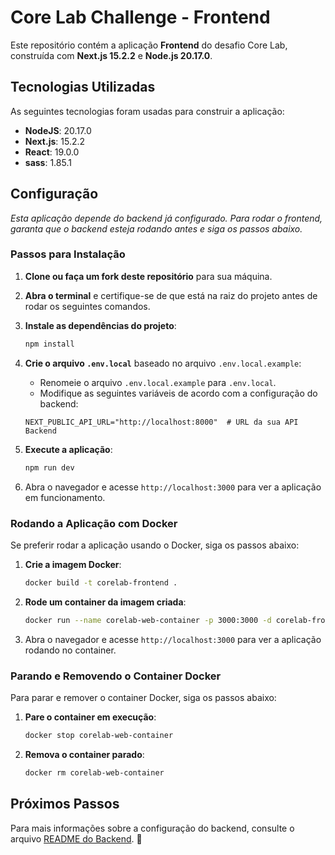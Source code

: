 # Core Lab Challenge - Frontend

Este repositório contém a aplicação **Frontend** do desafio Core Lab, construída com **Next.js 15.2.2** e **Node.js 20.17.0**.

## Tecnologias Utilizadas

As seguintes tecnologias foram usadas para construir a aplicação:

- **NodeJS**: 20.17.0
- **Next.js**: 15.2.2
- **React**: 19.0.0
- **sass**: 1.85.1

## Configuração

*Esta aplicação depende do backend já configurado. Para rodar o frontend, garanta que o backend esteja rodando antes e siga os passos abaixo.*

### Passos para Instalação

1. **Clone ou faça um fork deste repositório** para sua máquina.
   
2. **Abra o terminal** e certifique-se de que está na raiz do projeto antes de rodar os seguintes comandos.

3. **Instale as dependências do projeto**:
   ```bash
   npm install
   ```

4. **Crie o arquivo `.env.local`** baseado no arquivo `.env.local.example`:
   - Renomeie o arquivo `.env.local.example` para `.env.local`.
   - Modifique as seguintes variáveis de acordo com a configuração do backend:

   ```env
   NEXT_PUBLIC_API_URL="http://localhost:8000"  # URL da sua API Backend
   ```

5. **Execute a aplicação**:
   ```bash
   npm run dev
   ```

6. Abra o navegador e acesse `http://localhost:3000` para ver a aplicação em funcionamento.

### Rodando a Aplicação com Docker

Se preferir rodar a aplicação usando o Docker, siga os passos abaixo:

1. **Crie a imagem Docker**:
   ```bash
   docker build -t corelab-frontend .
   ```

2. **Rode um container da imagem criada**:
   ```bash
   docker run --name corelab-web-container -p 3000:3000 -d corelab-frontend
   ```

3. Abra o navegador e acesse `http://localhost:3000` para ver a aplicação rodando no container.

### Parando e Removendo o Container Docker

Para parar e remover o container Docker, siga os passos abaixo:

1. **Pare o container em execução**:
   ```bash
   docker stop corelab-web-container
   ```

2. **Remova o container parado**:
   ```bash
   docker rm corelab-web-container
   ```

## Próximos Passos

Para mais informações sobre a configuração do backend, consulte o arquivo [README do Backend](https://github.com/caio-ferreira-dev/corelab-api-challenge-php). 🚀
